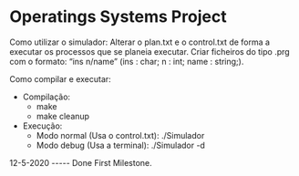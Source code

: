 # Operatings Systems Project

Como utilizar o simulador: Alterar o plan.txt e o control.txt de forma a executar os processos que se planeia executar.
Criar ficheiros do tipo .prg com o formato: “ins n/name” (ins : char; n : int; name : string;).


Como compilar e executar:
 - Compilação:
    - make
    - make cleanup
- Execução: 
    - Modo normal (Usa o control.txt): ./Simulador
    - Modo debug (Usa a terminal): ./Simulador -d
    


12-5-2020 ----- Done First Milestone.